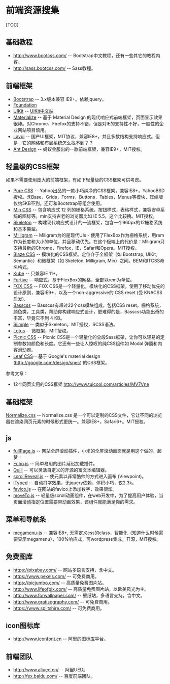 # 前端资源搜集

[TOC]

## 基础教程

* <http://www.bootcss.com/> -- Bootstrap中文教程，还有一些其它的教程内容。
* <http://sass.bootcss.com/> -- Sass教程。


## 前端框架

* [Bootstrap](http://getbootstrap.com) -- 3.x版本兼容 IE9+。依赖jquery。
* [Foundation](http://foundation.zurb.com)
* [UIKit](https://getuikit.com/) -- [UIKit中文站](http://www.getuikit.net/)
* [Materialize](http://materializecss.com) -- 基于 Material Design 的现代响应式前端框架，页面显示效果很棒。对Chrome、Firefox的支持不错，但是对IE的支持性不好，一般性的企业网站项目慎用。
* [Layui](http://http://www.layui.com) -- 国产UI框架，MIT协议，兼容IE8+，并且多数结构支持响应式。但是，它的网格和布局系统怎么找不到？？
* [Ant Design](https://ant.design) -- 蚂蚁金服出的一款前端框架，兼容IE9+，MIT授权。


## 轻量级的CSS框架

如果不需要使用庞大的前端框架，有如下轻量级的CSS框架可供考虑。

* [Pure CSS](https://purecss.io/) -- Yahoo出品的一款小巧纯净的CSS框架，兼容IE8+，YahooBSD授权。含Base，Grids，Forms，Buttons，Tables，Menus等模块，压缩版仅约5KB不到。还可和Bootstrap等组合使用。
* [Min CSS](http://mincss.com/) -- 包含响应式 12 列的栅格系统，按钮样式，表格样式，兼容安卓系统的图标等。min支持古老的浏览器比如 IE 5.5，这个比较拽。MIT授权。
* [Skeleton](http://getskeleton.com/) -- 构建现代响应式设计的一流框架，包含一个960px的12栅格系统和基本类型。
* [Milligram](http://milligram.io/) -- Miligram为的是现代UIs - 使用了FlexBox作为栅格系统，用rem作为长度和大小的单位，并且移动优先。在这个极端上的代价是：Miligram只支持最新的Chrome，Firefox，IE，Safari和Opera。MIT授权。
* [Blaze CSS](http://blazecss.com/) -- 模块化的CSS框架。定位介于全框架（如 Bootstrap, UIKit, Semantic）和微框架（如 Skeleton, Milligram, Min）之间。BEM和ITCSS命名格式。
* [Kube](https://imperavi.com/kube/) -- 只兼容IE 11+。
* [Furtive](http://furtive.co/) -- 响应式，基于FlexBox的网格，全部以rem为单位。
* [FOX CSS](https://github.com/ronanlevesque/FOX-CSS) -- FOX CSS是一个轻量化，模块化的CSS框架。使用了移动优先的设计原则，兼容IE9+，以及一个non-aggressive的 CSS reset (受 KNACSS 启发).
* [Basscss](http://basscss.com/) -- Basscss有超过22个css模块组成，包括CSS reset，栅格系统，颜色类，工具类，帮助你构建响应式设计，更难得的是，Basscss功能出奇的丰富，毕竟它不到 4 KB。
* [Siimple](https://github.com/siimple/siimple) -- 类似于Skeleton，MIT授权，SCSS语法。
* [Lotus](https://github.com/goatslacker/lotus.css) -- 微框架，MIT授权。
* [Picnic CSS](https://picnicss.com/) -- Picnic CSS是一个轻量化的全段Sass框架，让你可以轻易的定制参数如颜色和长度。它还有一些让人惊叹的纯CSS组件如 Modal 弹窗和内容滑动器。
* [Leaf CSS](http://getleaf.com/)-- 基于 Google's material design (http://google.com/design/spec) 的CSS框架。


参考文章：

* 12个网页实用的CSS框架 <http://www.tuicool.com/articles/MV7Vne>

## 基础框架

[Normalize.css](https://necolas.github.io/normalize.css/) -- Normalize.css 是一个可以定制的CSS文件，它让不同的浏览器在渲染网页元素的时候形式更统一。兼容IE8+，Safari6+。MIT授权。


## js

* [fullPage.js](https://github.com/alvarotrigo/fullPage.js) -- 网站全屏滚动插件，小米的全屏滚动画面就是用这个做的，超赞！
* [Echo.js](https://github.com/toddmotto/echo) -- 简单易用的图片延迟加载插件。
* [Quill](https://github.com/quilljs/quill/) -- 可以灵活自定义的开源的富文本编辑器。
* [scrollReveal.js](https://github.com/jlmakes/scrollreveal) -- 使元素以非常酷帅的方式进入画布 (Viewpoint)。
* [iTyped](https://github.com/luisvinicius167/ityped) -- 自动打字效果，无jquery依赖，体积小巧，仅2.3k。
* [favico.js](https://github.com/ejci/favico.js) -- 在网站的favico上添加数字，效果很炫。
* [moveTo.js](https://github.com/hsnaydd/moveTo) -- 轻量级scroll动画组件，在web开发中，为了提高用户体验，当页面滚动指定位置需要带动画效果，该组件就能满足你的需求。


## 菜单和导航条

* [megamenu-js](https://github.com/marioloncarek/megamenu-js) -- 兼容IE8+, 无需定义css的class，智能化（知道什么时候需要显示megamenu），100%响应式，可wordpress集成，开源，MIT授权。


## 免费图库

* <https://pixabay.com/> -- 网站多语言支持，含中文。
* <https://www.pexels.com/> -- 可免费商用。
* <https://picjumbo.com/> -- 高质量免费图片站。
* <http://www.lifeofpix.com/> -- 高质量免费图片站，以欧美风光为主。
* <http://www.forwallpaper.com/> -- 壁纸站，多语言支持，含中文。
* <http://www.gratisography.com/> -- 可免费商用。
* <https://www.splitshire.com/> -- 可免费商用。


## icon图标库

* <http://www.iconfont.cn> -- 阿里的图标库平台。


## 前端团队

* <http://www.aliued.cn/> -- 阿里UED。
* <http://fex.baidu.com/> -- 百度前端团队。